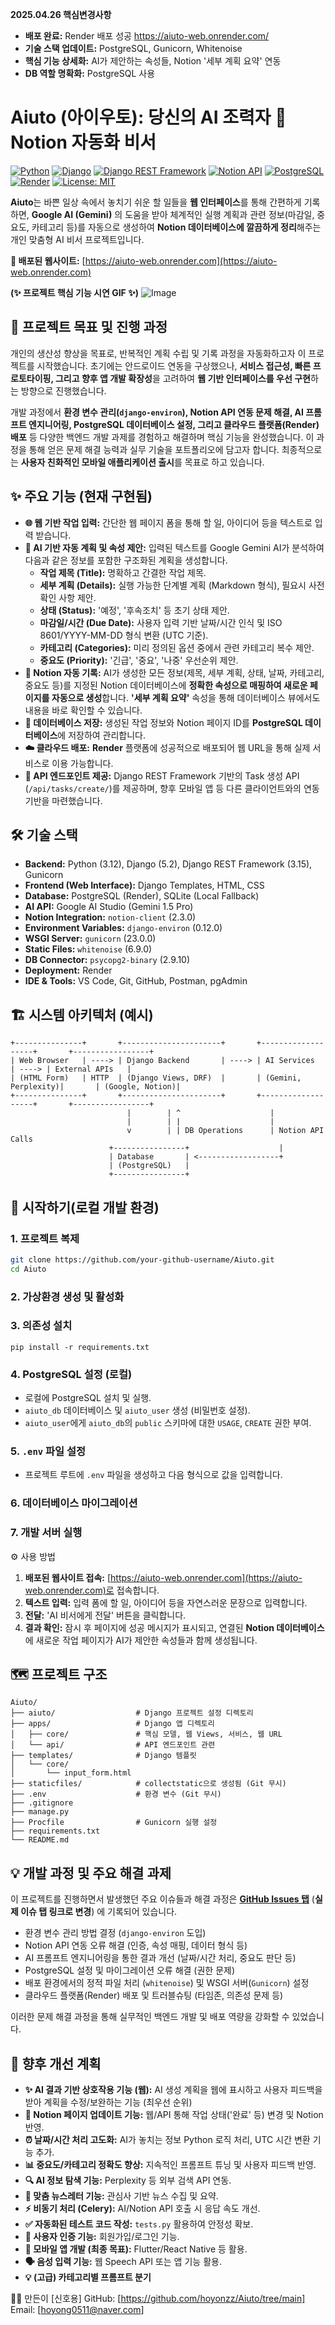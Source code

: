 **2025.04.26 핵심변경사항**
* **배포 완료:** Render 배포 성공 https://aiuto-web.onrender.com/
* **기술 스택 업데이트:** PostgreSQL, Gunicorn, Whitenoise 
* **핵심 기능 상세화:** AI가 제안하는 속성들, Notion '세부 계획 요약' 연동
* **DB 역할 명확화:** PostgreSQL 사용



# Aiuto (아이우토): 당신의 AI 조력자 🤖 Notion 자동화 비서

[![Python](https://img.shields.io/badge/Python-3.12-blue?logo=python&logoColor=white)](https://www.python.org)
[![Django](https://img.shields.io/badge/Django-5.2-green?logo=django&logoColor=white)](https://www.djangoproject.com/)
[![Django REST Framework](https://img.shields.io/badge/DRF-3.15-red?logo=django)](https://www.django-rest-framework.org/)
[![Notion API](https://img.shields.io/badge/Notion%20API-v1-lightgrey?logo=notion&logoColor=black)](https://developers.notion.com/)
[![PostgreSQL](https://img.shields.io/badge/PostgreSQL-blue?logo=postgresql&logoColor=white)](https://www.postgresql.org/)
[![Render](https://img.shields.io/badge/Deployed%20on-Render-brightgreen?logo=render)](https://render.com/)
[![License: MIT](https://img.shields.io/badge/License-MIT-yellow.svg)](https://opensource.org/licenses/MIT)

**Aiuto**는 바쁜 일상 속에서 놓치기 쉬운 할 일들을 **웹 인터페이스**를 통해 간편하게 기록하면, **Google AI (Gemini)** 의 도움을 받아 체계적인 실행 계획과 관련 정보(마감일, 중요도, 카테고리 등)를 자동으로 생성하여 **Notion 데이터베이스에 깔끔하게 정리**해주는 개인 맞춤형 AI 비서 프로젝트입니다.

**🚀 배포된 웹사이트:** [https://aiuto-web.onrender.com](https://aiuto-web.onrender.com)

**(✨ 프로젝트 핵심 기능 시연 GIF ✨)**
![Image](https://github.com/user-attachments/assets/2ec04b5c-fe31-469d-9610-74fff5dea0d0)

## 🎯 프로젝트 목표 및 진행 과정

개인의 생산성 향상을 목표로, 반복적인 계획 수립 및 기록 과정을 자동화하고자 이 프로젝트를 시작했습니다. 초기에는 안드로이드 연동을 구상했으나, **서비스 접근성, 빠른 프로토타이핑, 그리고 향후 앱 개발 확장성**을 고려하여 **웹 기반 인터페이스를 우선 구현**하는 방향으로 진행했습니다.

개발 과정에서 **환경 변수 관리(`django-environ`), Notion API 연동 문제 해결, AI 프롬프트 엔지니어링, PostgreSQL 데이터베이스 설정, 그리고 클라우드 플랫폼(Render) 배포** 등 다양한 백엔드 개발 과제를 경험하고 해결하며 핵심 기능을 완성했습니다. 이 과정을 통해 얻은 문제 해결 능력과 실무 기술을 포트폴리오에 담고자 합니다. 최종적으로는 **사용자 친화적인 모바일 애플리케이션 출시**를 목표로 하고 있습니다.

## ✨ 주요 기능 (현재 구현됨)

*   **🌐 웹 기반 작업 입력:** 간단한 웹 페이지 폼을 통해 할 일, 아이디어 등을 텍스트로 입력 받습니다.
*   **🧠 AI 기반 자동 계획 및 속성 제안:** 입력된 텍스트를 Google Gemini AI가 분석하여 다음과 같은 정보를 포함한 구조화된 계획을 생성합니다.
    *   **작업 제목 (Title):** 명확하고 간결한 작업 제목.
    *   **세부 계획 (Details):** 실행 가능한 단계별 계획 (Markdown 형식), 필요시 사전 확인 사항 제안.
    *   **상태 (Status):** '예정', '후속조치' 등 초기 상태 제안.
    *   **마감일/시간 (Due Date):** 사용자 입력 기반 날짜/시간 인식 및 ISO 8601/YYYY-MM-DD 형식 변환 (UTC 기준).
    *   **카테고리 (Categories):** 미리 정의된 옵션 중에서 관련 카테고리 복수 제안.
    *   **중요도 (Priority):** '긴급', '중요', '나중' 우선순위 제안.
*   **📝 Notion 자동 기록:** AI가 생성한 모든 정보(제목, 세부 계획, 상태, 날짜, 카테고리, 중요도 등)를 지정된 Notion 데이터베이스에 **정확한 속성으로 매핑하여 새로운 페이지를 자동으로 생성**합니다. **'세부 계획 요약'** 속성을 통해 데이터베이스 뷰에서도 내용을 바로 확인할 수 있습니다.
*   **💾 데이터베이스 저장:** 생성된 작업 정보와 Notion 페이지 ID를 **PostgreSQL 데이터베이스**에 저장하여 관리합니다.
*   **☁️ 클라우드 배포:** **Render** 플랫폼에 성공적으로 배포되어 웹 URL을 통해 실제 서비스로 이용 가능합니다.
*   **🔌 API 엔드포인트 제공:** Django REST Framework 기반의 Task 생성 API (`/api/tasks/create/`)를 제공하며, 향후 모바일 앱 등 다른 클라이언트와의 연동 기반을 마련했습니다.

## 🛠️ 기술 스택

*   **Backend:** Python (3.12), Django (5.2), Django REST Framework (3.15), Gunicorn
*   **Frontend (Web Interface):** Django Templates, HTML, CSS
*   **Database:** PostgreSQL (Render), SQLite (Local Fallback)
*   **AI API:** Google AI Studio (Gemini 1.5 Pro)
*   **Notion Integration:** `notion-client` (2.3.0)
*   **Environment Variables:** `django-environ` (0.12.0)
*   **WSGI Server:** `gunicorn` (23.0.0)
*   **Static Files:** `whitenoise` (6.9.0)
*   **DB Connector:** `psycopg2-binary` (2.9.10)
*   **Deployment:** Render
*   **IDE & Tools:** VS Code, Git, GitHub, Postman, pgAdmin

## 🏗️ 시스템 아키텍처 (예시)

```
+---------------+       +----------------------+       +-------------------+       +-----------------+
| Web Browser   | ----> | Django Backend       | ----> | AI Services       | ----> | External APIs   |
| (HTML Form)   | HTTP  | (Django Views, DRF)  |       | (Gemini, Perplexity)|       | (Google, Notion)|
+---------------+       +----------------------+       +-------------------+       +-----------------+
                          |        | ^                    |
                          |        | |                    |
                          v        | | DB Operations      | Notion API Calls
                      +----------------+                    |
                      | Database       | <------------------+
                      | (PostgreSQL)   |
                      +----------------+
```

## 🚀 시작하기(로컬 개발 환경)

### 1. 프로젝트 복제
```bash
git clone https://github.com/your-github-username/Aiuto.git
cd Aiuto
```
### 2. 가상환경 생성 및 활성화

### 3. 의존성 설치
```
pip install -r requirements.txt
```
### 4. PostgreSQL 설정 (로컬)
*   로컬에 PostgreSQL 설치 및 실행.
*   `aiuto_db` 데이터베이스 및 `aiuto_user` 생성 (비밀번호 설정).
*   `aiuto_user`에게 `aiuto_db`의 `public` 스키마에 대한 `USAGE`, `CREATE` 권한 부여.

### 5. `.env` 파일 설정
* 프로젝트 루트에 `.env` 파일을 생성하고 다음 형식으로 값을 입력합니다.

### 6. 데이터베이스 마이그레이션

### 7. 개발 서버 실행

⚙️ 사용 방법
1.  **배포된 웹사이트 접속:** [https://aiuto-web.onrender.com](https://aiuto-web.onrender.com)로 접속합니다.
2.  **텍스트 입력:** 입력 폼에 할 일, 아이디어 등을 자연스러운 문장으로 입력합니다.
3.  **전달:** 'AI 비서에게 전달' 버튼을 클릭합니다.
4.  **결과 확인:** 잠시 후 페이지에 성공 메시지가 표시되고, 연결된 **Notion 데이터베이스**에 새로운 작업 페이지가 AI가 제안한 속성들과 함께 생성됩니다.

## 🗺️ 프로젝트 구조 
```
Aiuto/
├── aiuto/                  # Django 프로젝트 설정 디렉토리
├── apps/                   # Django 앱 디렉토리
│   ├── core/               # 핵심 모델, 웹 Views, 서비스, 웹 URL
│   └── api/                # API 엔드포인트 관련
├── templates/              # Django 템플릿
│   └── core/
│       └── input_form.html
├── staticfiles/            # collectstatic으로 생성됨 (Git 무시)
├── .env                    # 환경 변수 (Git 무시)
├── .gitignore
├── manage.py
├── Procfile                # Gunicorn 실행 설정
├── requirements.txt
└── README.md

```

## 💡 개발 과정 및 주요 해결 과제

이 프로젝트를 진행하면서 발생했던 주요 이슈들과 해결 과정은 **[GitHub Issues 탭](https://github.com/hoyonzz/Aiuto/issues)** (**실제 이슈 탭 링크로 변경**) 에 기록되어 있습니다.
*   환경 변수 관리 방법 결정 (`django-environ` 도입)
*   Notion API 연동 오류 해결 (인증, 속성 매핑, 데이터 형식 등)
*   AI 프롬프트 엔지니어링을 통한 결과 개선 (날짜/시간 처리, 중요도 판단 등)
*   PostgreSQL 설정 및 마이그레이션 오류 해결 (권한 문제)
*   배포 환경에서의 정적 파일 처리 (`whitenoise`) 및 WSGI 서버(`Gunicorn`) 설정
*   클라우드 플랫폼(Render) 배포 및 트러블슈팅 (타임존, 의존성 문제 등)

이러한 문제 해결 과정을 통해 실무적인 백엔드 개발 및 배포 역량을 강화할 수 있었습니다.

## 🚀 향후 개선 계획
*   **✨ AI 결과 기반 상호작용 기능 (웹):** AI 생성 계획을 웹에 표시하고 사용자 피드백을 받아 계획을 수정/보완하는 기능 (최우선 순위)
*   **🔄 Notion 페이지 업데이트 기능:** 웹/API 통해 작업 상태('완료' 등) 변경 및 Notion 반영.
*   **⏰ 날짜/시간 처리 고도화:** AI가 놓치는 정보 Python 로직 처리, UTC 시간 변환 기능 추가.
*   **📊 중요도/카테고리 정확도 향상:** 지속적인 프롬프트 튜닝 및 사용자 피드백 반영.
*   **🔍 AI 정보 탐색 기능:** Perplexity 등 외부 검색 API 연동.
*   **📰 맞춤 뉴스레터 기능:** 관심사 기반 뉴스 수집 및 요약.
*   **⚡ 비동기 처리 (Celery):** AI/Notion API 호출 시 응답 속도 개선.
*   **✅ 자동화된 테스트 코드 작성:** `tests.py` 활용하여 안정성 확보.
*   **👤 사용자 인증 기능:** 회원가입/로그인 기능.
*   **📱 모바일 앱 개발 (최종 목표):** Flutter/React Native 등 활용.
*   **🗣️ 음성 입력 기능:** 웹 Speech API 또는 앱 기능 활용.
*   **💡 (고급) 카테고리별 프롬프트 분기**


🧑‍💻 만든이
[신호용]
GitHub: [https://github.com/hoyonzz/Aiuto/tree/main]
Email: [hoyong0511@naver.com]
